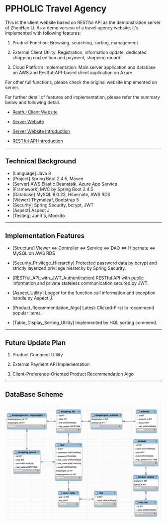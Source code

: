 # PPHOLIC Travel Agency #

This is the client website based on RESTful API as the demonstration server of ZhenHao Li.
As a demo version of a travel agency website, it's implemented with following features:

1. Product Function: Browsing, searching, sorting, management.

2. External Client Utility: Registration, information update, dedicated shopping cart edition and payment, shopping record. 

3. Cloud Platform Implementation: Main server application and database on AWS and Restful-API-based client application on Azure.

For other full functions, please check the original website implemented on server.


For further detail of features and implementation, please refer the summary below and following detail.

* [Restful Client Website ](http://restful.travel.ppholic.tw/)

* [Server Website](http://travel.ppholic.tw)

* [Server Website Introduction](http://travel.ppholic.tw/website-introdcution)

* [RESTful API Introduction](http://travel.ppholic.tw/rest-api-introdcution)

---

## Technical Background

* [Language]    Java 8
* [Project]     Spring Boot 2.4.5, Maven
* [Server]      AWS Elastic Beanstalk, Azure App Service
* [Framework]   MVC by Spring Boot 2.4.5
* [Database]    MySQL 8.0.23, Hibernate, AWS RDS
* [Viewer]      Thymeleaf, Bootstrap 5
* [Security]    Spring Security, bcrypt, JWT
* [Aspect]      Aspect J
* [Testing]     Junit 5, Mockito

---

## Implementation Features

* [Structure] Viewer <=> Controller <=> Service <=> DAO <=> Hibernate <=> MySQL on AWS RDS

* [Security_Privilege_Hierarchy] Protected password data by bcrypt and strictly layerized privilege hierarchy by Spring Security.

* [RESTful_API_with_JWT_Authentication] RESTful API with public information and private stateless communication secured by JWT.

* [Aspect_Utility] Logger for the function call information and exception handle by Aspect J.

* [Product_Recommendation_Algo] Latest-Clicked-First to recommend popular items.

* [Table_Display_Sorting_Utility] Implemented by HQL sorting commend.

---

## Future Update Plan

1. Product Comment Utility

2. External Payment API Implementation

3. Client-Preference-Oriented Product Recommendation Algo

---

## DataBase Scheme
![image](../ppholic_server_demo/src/main/resources/static/images/SQL_Scheme.png)